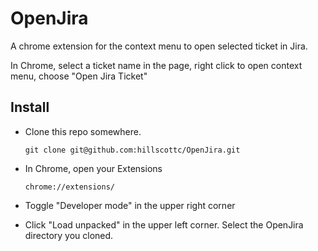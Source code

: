 # OpenJira
A chrome extension for the context menu to open selected ticket in Jira. 

In Chrome, select a ticket name in the page, right click to open context menu, choose "Open Jira Ticket"

## Install
- Clone this repo somewhere.

  `git clone git@github.com:hillscottc/OpenJira.git`
  
- In Chrome, open your Extensions

  `chrome://extensions/`
 
- Toggle "Developer mode" in the upper right corner
- Click "Load unpacked" in the upper left corner. Select the OpenJira directory you cloned.   

   